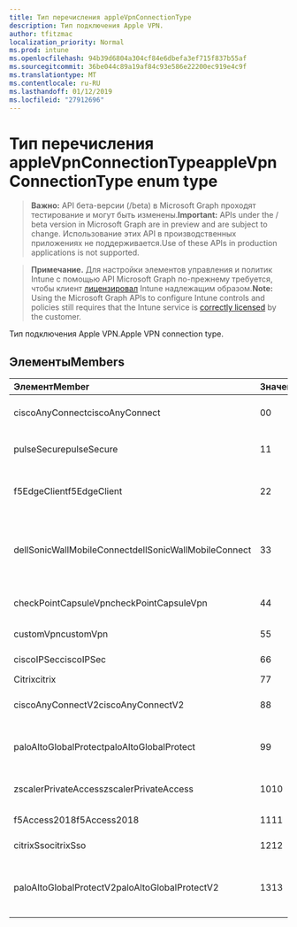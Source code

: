 ```yaml
---
title: Тип перечисления appleVpnConnectionType
description: Тип подключения Apple VPN.
author: tfitzmac
localization_priority: Normal
ms.prod: intune
ms.openlocfilehash: 94b39d6804a304cf84e6dbefa3ef715f837b55af
ms.sourcegitcommit: 36be044c89a19af84c93e586e22200ec919e4c9f
ms.translationtype: MT
ms.contentlocale: ru-RU
ms.lasthandoff: 01/12/2019
ms.locfileid: "27912696"
---
```

# <a name="applevpnconnectiontype-enum-type"></a><span data-ttu-id="0d0f2-103">Тип перечисления appleVpnConnectionType</span><span class="sxs-lookup"><span data-stu-id="0d0f2-103">appleVpnConnectionType enum type</span></span>

> <span data-ttu-id="0d0f2-104">**Важно:** API бета-версии (/beta) в Microsoft Graph проходят тестирование и могут быть изменены.</span><span class="sxs-lookup"><span data-stu-id="0d0f2-104">**Important:** APIs under the / beta version in Microsoft Graph are in preview and are subject to change.</span></span> <span data-ttu-id="0d0f2-105">Использование этих API в производственных приложениях не поддерживается.</span><span class="sxs-lookup"><span data-stu-id="0d0f2-105">Use of these APIs in production applications is not supported.</span></span>

> <span data-ttu-id="0d0f2-106">**Примечание.** Для настройки элементов управления и политик Intune с помощью API Microsoft Graph по-прежнему требуется, чтобы клиент [лицензировал](https://go.microsoft.com/fwlink/?linkid=839381) Intune надлежащим образом.</span><span class="sxs-lookup"><span data-stu-id="0d0f2-106">**Note:** Using the Microsoft Graph APIs to configure Intune controls and policies still requires that the Intune service is [correctly licensed](https://go.microsoft.com/fwlink/?linkid=839381) by the customer.</span></span>

<span data-ttu-id="0d0f2-107">Тип подключения Apple VPN.</span><span class="sxs-lookup"><span data-stu-id="0d0f2-107">Apple VPN connection type.</span></span>
## <a name="members"></a><span data-ttu-id="0d0f2-108">Элементы</span><span class="sxs-lookup"><span data-stu-id="0d0f2-108">Members</span></span>
|<span data-ttu-id="0d0f2-109">Элемент</span><span class="sxs-lookup"><span data-stu-id="0d0f2-109">Member</span></span>|<span data-ttu-id="0d0f2-110">Значение</span><span class="sxs-lookup"><span data-stu-id="0d0f2-110">Value</span></span>|<span data-ttu-id="0d0f2-111">Описание</span><span class="sxs-lookup"><span data-stu-id="0d0f2-111">Description</span></span>|
|:---|:---|:---|
|<span data-ttu-id="0d0f2-112">ciscoAnyConnect</span><span class="sxs-lookup"><span data-stu-id="0d0f2-112">ciscoAnyConnect</span></span>|<span data-ttu-id="0d0f2-113">0</span><span class="sxs-lookup"><span data-stu-id="0d0f2-113">0</span></span>|<span data-ttu-id="0d0f2-114">Cisco AnyConnect.</span><span class="sxs-lookup"><span data-stu-id="0d0f2-114">Cisco AnyConnect.</span></span>|
|<span data-ttu-id="0d0f2-115">pulseSecure</span><span class="sxs-lookup"><span data-stu-id="0d0f2-115">pulseSecure</span></span>|<span data-ttu-id="0d0f2-116">1</span><span class="sxs-lookup"><span data-stu-id="0d0f2-116">1</span></span>|<span data-ttu-id="0d0f2-117">Обеспечение безопасной Pulse.</span><span class="sxs-lookup"><span data-stu-id="0d0f2-117">Pulse Secure.</span></span>|
|<span data-ttu-id="0d0f2-118">f5EdgeClient</span><span class="sxs-lookup"><span data-stu-id="0d0f2-118">f5EdgeClient</span></span>|<span data-ttu-id="0d0f2-119">2</span><span class="sxs-lookup"><span data-stu-id="0d0f2-119">2</span></span>|<span data-ttu-id="0d0f2-120">F5 Клиент пограничного сервера.</span><span class="sxs-lookup"><span data-stu-id="0d0f2-120">F5 Edge Client.</span></span>|
|<span data-ttu-id="0d0f2-121">dellSonicWallMobileConnect</span><span class="sxs-lookup"><span data-stu-id="0d0f2-121">dellSonicWallMobileConnect</span></span>|<span data-ttu-id="0d0f2-122">3</span><span class="sxs-lookup"><span data-stu-id="0d0f2-122">3</span></span>|<span data-ttu-id="0d0f2-123">Подключение мобильного устройства SonicWALL Dell.</span><span class="sxs-lookup"><span data-stu-id="0d0f2-123">Dell SonicWALL Mobile Connection.</span></span>|
|<span data-ttu-id="0d0f2-124">checkPointCapsuleVpn</span><span class="sxs-lookup"><span data-stu-id="0d0f2-124">checkPointCapsuleVpn</span></span>|<span data-ttu-id="0d0f2-125">4</span><span class="sxs-lookup"><span data-stu-id="0d0f2-125">4</span></span>|<span data-ttu-id="0d0f2-126">Проверьте точку капсула VPN.</span><span class="sxs-lookup"><span data-stu-id="0d0f2-126">Check Point Capsule VPN.</span></span>|
|<span data-ttu-id="0d0f2-127">customVpn</span><span class="sxs-lookup"><span data-stu-id="0d0f2-127">customVpn</span></span>|<span data-ttu-id="0d0f2-128">5</span><span class="sxs-lookup"><span data-stu-id="0d0f2-128">5</span></span>|<span data-ttu-id="0d0f2-129">Настройка сети VPN.</span><span class="sxs-lookup"><span data-stu-id="0d0f2-129">Custom VPN.</span></span>|
|<span data-ttu-id="0d0f2-130">ciscoIPSec</span><span class="sxs-lookup"><span data-stu-id="0d0f2-130">ciscoIPSec</span></span>|<span data-ttu-id="0d0f2-131">6</span><span class="sxs-lookup"><span data-stu-id="0d0f2-131">6</span></span>|<span data-ttu-id="0d0f2-132">Cisco (IP IPSec).</span><span class="sxs-lookup"><span data-stu-id="0d0f2-132">Cisco (IPSec).</span></span>|
|<span data-ttu-id="0d0f2-133">Citrix</span><span class="sxs-lookup"><span data-stu-id="0d0f2-133">citrix</span></span>|<span data-ttu-id="0d0f2-134">7</span><span class="sxs-lookup"><span data-stu-id="0d0f2-134">7</span></span>|<span data-ttu-id="0d0f2-135">Citrix.</span><span class="sxs-lookup"><span data-stu-id="0d0f2-135">Citrix.</span></span>|
|<span data-ttu-id="0d0f2-136">ciscoAnyConnectV2</span><span class="sxs-lookup"><span data-stu-id="0d0f2-136">ciscoAnyConnectV2</span></span>|<span data-ttu-id="0d0f2-137">8</span><span class="sxs-lookup"><span data-stu-id="0d0f2-137">8</span></span>|<span data-ttu-id="0d0f2-138">Cisco AnyConnect версии 2.</span><span class="sxs-lookup"><span data-stu-id="0d0f2-138">Cisco AnyConnect V2.</span></span>|
|<span data-ttu-id="0d0f2-139">paloAltoGlobalProtect</span><span class="sxs-lookup"><span data-stu-id="0d0f2-139">paloAltoGlobalProtect</span></span>|<span data-ttu-id="0d0f2-140">9</span><span class="sxs-lookup"><span data-stu-id="0d0f2-140">9</span></span>|<span data-ttu-id="0d0f2-141">GlobalProtect Пало сети компьютер.</span><span class="sxs-lookup"><span data-stu-id="0d0f2-141">Palo Alto Networks GlobalProtect.</span></span>|
|<span data-ttu-id="0d0f2-142">zscalerPrivateAccess</span><span class="sxs-lookup"><span data-stu-id="0d0f2-142">zscalerPrivateAccess</span></span>|<span data-ttu-id="0d0f2-143">10</span><span class="sxs-lookup"><span data-stu-id="0d0f2-143">10</span></span>|<span data-ttu-id="0d0f2-144">Zscaler доступ Private.</span><span class="sxs-lookup"><span data-stu-id="0d0f2-144">Zscaler Private Access.</span></span>|
|<span data-ttu-id="0d0f2-145">f5Access2018</span><span class="sxs-lookup"><span data-stu-id="0d0f2-145">f5Access2018</span></span>|<span data-ttu-id="0d0f2-146">11</span><span class="sxs-lookup"><span data-stu-id="0d0f2-146">11</span></span>|<span data-ttu-id="0d0f2-147">F5 2018 доступа.</span><span class="sxs-lookup"><span data-stu-id="0d0f2-147">F5 Access 2018.</span></span>|
|<span data-ttu-id="0d0f2-148">citrixSso</span><span class="sxs-lookup"><span data-stu-id="0d0f2-148">citrixSso</span></span>|<span data-ttu-id="0d0f2-149">12</span><span class="sxs-lookup"><span data-stu-id="0d0f2-149">12</span></span>|<span data-ttu-id="0d0f2-150">Citrix единого входа.</span><span class="sxs-lookup"><span data-stu-id="0d0f2-150">Citrix Sso.</span></span>|
|<span data-ttu-id="0d0f2-151">paloAltoGlobalProtectV2</span><span class="sxs-lookup"><span data-stu-id="0d0f2-151">paloAltoGlobalProtectV2</span></span>|<span data-ttu-id="0d0f2-152">13</span><span class="sxs-lookup"><span data-stu-id="0d0f2-152">13</span></span>|<span data-ttu-id="0d0f2-153">Компьютер Пало сетей GlobalProtect версии 2.</span><span class="sxs-lookup"><span data-stu-id="0d0f2-153">Palo Alto Networks GlobalProtect V2.</span></span>|





